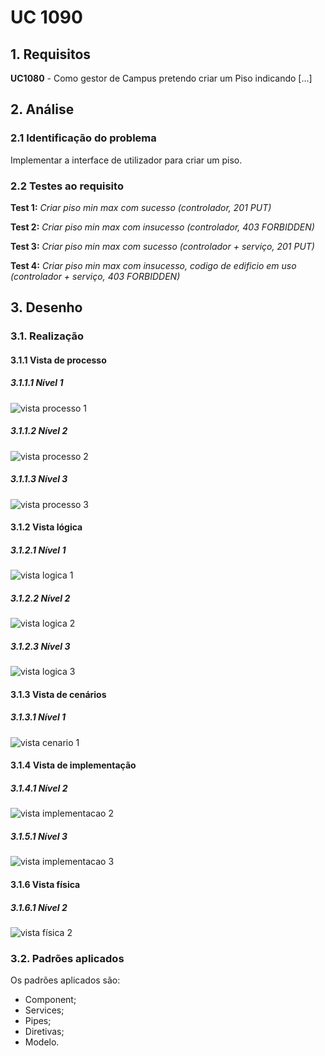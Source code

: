 # UC 1090

## 1. Requisitos

**UC1080** - Como gestor de Campus pretendo criar um Piso indicando [...]

## 2. Análise

### 2.1 Identificação do problema

Implementar a interface de utilizador para criar um piso.

### 2.2 Testes ao requisito

**Test 1:** *Criar piso min max com sucesso (controlador, 201 PUT)*

**Test 2:** *Criar piso min max com insucesso (controlador, 403 FORBIDDEN)*

**Test 3:** *Criar piso min max com sucesso (controlador + serviço, 201 PUT)*

**Test 4:** *Criar piso min max com insucesso, codigo de edificio em uso (controlador + serviço, 403 FORBIDDEN)*

## 3. Desenho

### 3.1. Realização

#### 3.1.1 Vista de processo

##### 3.1.1.1 Nível 1

![vista processo 1](../UC1090/Nivel%201/vp1.svg "Vista processo - nível 1")

##### 3.1.1.2 Nível 2

![vista processo 2](../UC1090/Nivel%202/vp2.svg "Vista processo - nível 2")

##### 3.1.1.3 Nível 3

![vista processo 3](../UC1090/Nivel%203/vp3.svg "Vista processo - nível 3")

#### 3.1.2 Vista lógica

##### 3.1.2.1 Nível 1

![vista logica 1](/docs/logical_view/sprint2/level1/vl1.svg "Vista lógica - nível 1")

##### 3.1.2.2 Nível 2

![vista logica 2](/docs/logical_view/sprint2/level2/vl2.svg "Vista lógica - nível 2")

##### 3.1.2.3 Nível 3

![vista logica 3](/docs/logical_view/sprint2/level3/vl3.svg "Vista lógica - nível 3")

#### 3.1.3 Vista de cenários

##### 3.1.3.1 Nível 1

![vista cenario 1](/docs/scenario_view/level1/sv1.svg "Vista cenário - nível 1")

#### 3.1.4 Vista de implementação

##### 3.1.4.1 Nível 2

![vista implementacao 2](/docs/implementation_view/iv2.svg "Vista implementação - nível 2")

##### 3.1.5.1 Nível 3

![vista implementacao 3](/docs/implementation_view/sprint2/iv3.svg "Vista implementação - nível 3")

#### 3.1.6 Vista física

##### 3.1.6.1 Nível 2

![vista física 2](/docs/physical_view/level2/sprint2/vf2.svg "Vista física - nível 2")

### 3.2. Padrões aplicados

Os padrões aplicados são:

- Component;
- Services;
- Pipes;
- Diretivas;
- Modelo.
